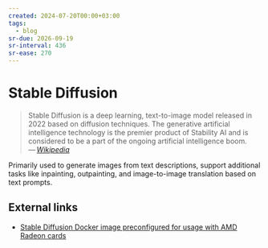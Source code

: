 ```yaml
---
created: 2024-07-20T00:00+03:00
tags:
  - blog
sr-due: 2026-09-19
sr-interval: 436
sr-ease: 270
---
```


# Stable Diffusion

> Stable Diffusion is a deep learning, text-to-image model released in 2022 based on diffusion techniques. The generative artificial intelligence technology is the premier product of Stability AI and is considered to be a part of the ongoing artificial intelligence boom.\
> — <cite>[Wikipedia](https://en.wikipedia.org/wiki/Stable_Diffusion)</cite>

Primarily used to generate images from text descriptions, support additional tasks like inpainting, outpainting, and image-to-image translation based on text prompts.

## External links

- [Stable Diffusion Docker image preconfigured for usage with AMD Radeon cards](https://github.com/l1na-forever/stable-diffusion-rocm-docker)
